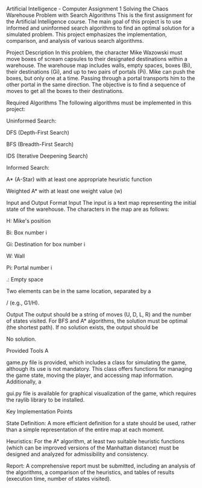 Artificial Intelligence - Computer Assignment 1
Solving the Chaos Warehouse Problem with Search Algorithms
This is the first assignment for the Artificial Intelligence course. The main goal of this project is to use informed and uninformed search algorithms to find an optimal solution for a simulated problem. This project emphasizes the implementation, comparison, and analysis of various search algorithms.

Project Description
In this problem, the character Mike Wazowski must move boxes of scream capsules to their designated destinations within a warehouse. The warehouse map includes walls, empty spaces, boxes (Bi), their destinations (Gi), and up to two pairs of portals (Pi). Mike can push the boxes, but only one at a time. Passing through a portal transports him to the other portal in the same direction. The objective is to find a sequence of moves to get all the boxes to their destinations.





Required Algorithms
The following algorithms must be implemented in this project:

Uninformed Search:

DFS (Depth-First Search) 

BFS (Breadth-First Search) 

IDS (Iterative Deepening Search) 

Informed Search:

A* (A-Star) with at least one appropriate heuristic function 

Weighted A* with at least one weight value (w) 

Input and Output Format
Input
The input is a text map representing the initial state of the warehouse. The characters in the map are as follows:


H: Mike's position 


Bi: Box number i 


Gi: Destination for box number i 


W: Wall 


Pi: Portal number i 


.: Empty space 

Two elements can be in the same location, separated by a 

/ (e.g., G1/H).

Output
The output should be a string of moves (U, D, L, R) and the number of states visited. For BFS and A* algorithms, the solution must be optimal (the shortest path). If no solution exists, the output should be 


No solution.

Provided Tools
A 

game.py file is provided, which includes a class for simulating the game, although its use is not mandatory. This class offers functions for managing the game state, moving the player, and accessing map information. Additionally, a 





gui.py file is available for graphical visualization of the game, which requires the raylib library to be installed.

Key Implementation Points

State Definition: A more efficient definition for a state should be used, rather than a simple representation of the entire map at each moment.


Heuristics: For the A* algorithm, at least two suitable heuristic functions (which can be improved versions of the Manhattan distance) must be designed and analyzed for admissibility and consistency.



Report: A comprehensive report must be submitted, including an analysis of the algorithms, a comparison of the heuristics, and tables of results (execution time, number of states visited).
